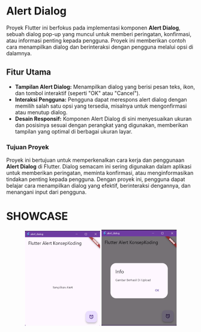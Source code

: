 # Alert Dialog

Proyek Flutter ini berfokus pada implementasi komponen **Alert Dialog**, sebuah dialog pop-up yang muncul untuk memberi peringatan, konfirmasi, atau informasi penting kepada pengguna. Proyek ini memberikan contoh cara menampilkan dialog dan berinteraksi dengan pengguna melalui opsi di dalamnya.

## Fitur Utama
- **Tampilan Alert Dialog:** Menampilkan dialog yang berisi pesan teks, ikon, dan tombol interaktif (seperti "OK" atau "Cancel").
- **Interaksi Pengguna:** Pengguna dapat merespons alert dialog dengan memilih salah satu opsi yang tersedia, misalnya untuk mengonfirmasi atau menutup dialog.
- **Desain Responsif:** Komponen Alert Dialog di sini menyesuaikan ukuran dan posisinya sesuai dengan perangkat yang digunakan, memberikan tampilan yang optimal di berbagai ukuran layar.

### Tujuan Proyek
Proyek ini bertujuan untuk memperkenalkan cara kerja dan penggunaan **Alert Dialog** di Flutter. Dialog semacam ini sering digunakan dalam aplikasi untuk memberikan peringatan, meminta konfirmasi, atau menginformasikan tindakan penting kepada pengguna. Dengan proyek ini, pengguna dapat belajar cara menampilkan dialog yang efektif, berinteraksi dengannya, dan menangani input dari pengguna.

# SHOWCASE
<div align="center">
  <img src="https://raw.githubusercontent.com/TEUNGKU-ZULKIFLI/PROJECT-FLUTTER/refs/heads/master/asset/img/004.1.png" width="200px"/>
  <img src="https://raw.githubusercontent.com/TEUNGKU-ZULKIFLI/PROJECT-FLUTTER/refs/heads/master/asset/img/004.2.png" width="200px"/>
</div>
